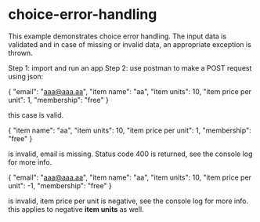 choice-error-handling
=====================

This example demonstrates choice error handling. The input data is validated and in case of missing or invalid data, an appropriate exception is thrown.

Step 1: import and run an app
Step 2: use postman to make a POST request using json:

{
 "email": "aaa@aaa.aa", 
 "item name": "aa", 
  "item units": 10, 
"item price per unit": 1,
 "membership": "free"
}

this case is valid.

{
 "item name": "aa", 
  "item units": 10, 
"item price per unit": 1,
 "membership": "free"
}

is invalid, email is missing. Status code 400 is returned, see the console log for more info.

{
 "email": "aaa@aaa.aa", 
 "item name": "aa", 
  "item units": 10, 
"item price per unit": -1,
 "membership": "free"
}

is invalid, item price per unit is negative, see the console log for more info. this applies to negative **item units** as well.